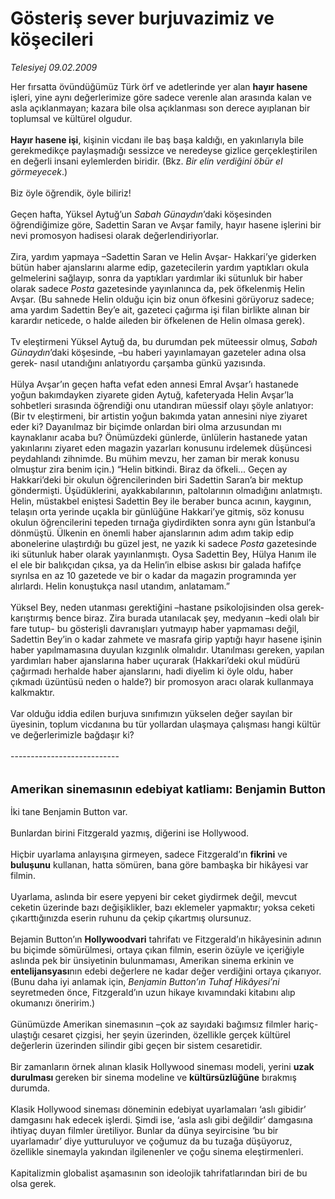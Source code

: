 # Gösteriş sever burjuvazimiz ve köşecileri

*Telesiyej 09.02.2009*

<div class="taraf_structure_2col_1zq">
<div class="margen_n">



 <p>Her fırsatta övündüğümüz Türk örf ve adetlerinde yer alan <b>hayır hasene</b> işleri, yine aynı değerlerimize göre sadece verenle alan arasında kalan ve asla açıklanmayan; kazara bile olsa açıklanması son derece ayıplanan bir toplumsal ve kültürel olgudur.<b> <br/><br/>Hayır hasene işi</b>, kişinin vicdanı ile baş başa kaldığı, en yakınlarıyla bile gerekmedikçe paylaşmadığı sessizce ve neredeyse gizlice gerçekleştirilen en değerli insani eylemlerden biridir. (Bkz. <i>Bir elin verdiğini öbür el görmeyecek</i>.) <br/><br/>Biz öyle öğrendik, öyle biliriz! <br/><br/>Geçen hafta, Yüksel Aytuğ’un <i>Sabah Günaydın</i>’daki köşesinden öğrendiğimize göre, Sadettin Saran ve Avşar family, hayır hasene işlerini bir nevi promosyon hadisesi olarak değerlendiriyorlar. <br/><br/>Zira, yardım yapmaya –Sadettin Saran ve Helin Avşar- Hakkari’ye giderken bütün haber ajanslarını alarme edip, gazetecilerin yardım yaptıkları okula gelmelerini sağlayıp, sonra da yaptıkları yardımlar iki sütunluk bir haber olarak sadece <i>Posta</i> gazetesinde yayınlanınca da, pek öfkelenmiş Helin Avşar. (Bu sahnede Helin olduğu için biz onun öfkesini görüyoruz sadece; ama yardım Sadettin Bey’e ait, gazeteci çağırma işi filan birlikte alınan bir karardır neticede, o halde aileden bir öfkelenen de Helin olmasa gerek). <br/><br/>Tv eleştirmeni Yüksel Aytuğ da, bu durumdan pek müteessir olmuş, <i>Sabah Günaydın</i>’daki köşesinde, –bu haberi yayınlamayan gazeteler adına olsa gerek- nasıl utandığını anlatıyordu çarşamba günkü yazısında. <br/><br/>Hülya Avşar’ın geçen hafta vefat eden annesi Emral Avşar’ı hastanede yoğun bakımdayken ziyarete giden Aytuğ, kafeteryada Helin Avşar’la sohbetleri sırasında öğrendiği onu utandıran müessif olayı şöyle anlatıyor: (Bir tv eleştirmeni, bir artistin yoğun bakımda yatan annesini niye ziyaret eder ki? Dayanılmaz bir biçimde onlardan biri olma arzusundan mı kaynaklanır acaba bu? Önümüzdeki günlerde, ünlülerin hastanede yatan yakınlarını ziyaret eden magazin yazarları konusunu irdelemek düşüncesi peydahlandı zihnimde. Bu mühim mevzu, her zaman bir merak konusu olmuştur zira benim için.) “Helin bitkindi. Biraz da öfkeli... Geçen ay Hakkari’deki bir okulun öğrencilerinden biri Sadettin Saran’a bir mektup göndermişti. Üşüdüklerini, ayakkabılarının, paltolarının olmadığını anlatmıştı. Helin, müstakbel eniştesi Sadettin Bey ile beraber bunca acının, kaygının, telaşın orta yerinde uçakla bir günlüğüne Hakkari’ye gitmiş, söz konusu okulun öğrencilerini tepeden tırnağa giydirdikten sonra aynı gün İstanbul’a dönmüştü. Ülkenin en önemli haber ajanslarının adım adım takip edip abonelerine ulaştırdığı bu güzel jest, ne yazık ki sadece <i>Posta</i> gazetesinde iki sütunluk haber olarak yayınlanmıştı. Oysa Sadettin Bey, Hülya Hanım ile el ele bir balıkçıdan çıksa, ya da Helin’in elbise askısı bir galada hafifçe sıyrılsa en az 10 gazetede ve bir o kadar da magazin programında yer alırlardı. Helin konuştukça nasıl utandım, anlatamam.” <br/><br/>Yüksel Bey, neden utanması gerektiğini –hastane psikolojisinden olsa gerek- karıştırmış bence biraz. Zira burada utanılacak şey, medyanın –kedi olalı bir fare tutup- bu gösterişli davranışları yutmayıp haber yapmaması değil, Sadettin Bey’in o kadar zahmete ve masrafa girip yaptığı hayır hasene işinin haber yapılmamasına duyulan kızgınlık olmalıdır. Utanılması gereken, yapılan yardımları haber ajanslarına haber uçurarak (Hakkari’deki okul müdürü çağırmadı herhalde haber ajanslarını, hadi diyelim ki öyle oldu, haber çıkmadı üzüntüsü neden o halde?) bir promosyon aracı olarak kullanmaya kalkmaktır. <br/><br/>Var olduğu iddia edilen burjuva sınıfımızın yükselen değer sayılan bir üyesinin, toplum vicdanına bu tür yollardan ulaşmaya çalışması hangi kültür ve değerlerimizle bağdaşır ki? <br/><br/>--------------------------- <br/><br/><br/><font size="4"><strong>Amerikan sinemasının edebiyat katliamı: Benjamin Button</strong></font> <br/><br/>İki tane Benjamin Button var. <br/><br/>Bunlardan birini Fitzgerald yazmış, diğerini ise Hollywood. <br/><br/>Hiçbir uyarlama anlayışına girmeyen, sadece Fitzgerald’ın <b>fikrini</b> ve <b>buluşunu</b> kullanan, hatta sömüren, bana göre bambaşka bir hikâyesi var filmin. <br/><br/>Uyarlama, aslında bir esere yepyeni bir ceket giydirmek değil, mevcut ceketin üzerinde bazı değişiklikler, bazı eklemeler yapmaktır; yoksa ceketi çıkarttığınızda eserin ruhunu da çekip çıkartmış olursunuz. <br/><br/>Bejamin Button’ın <b>Hollywoodvari</b> tahrifatı ve Fitzgerald’ın hikâyesinin adının bu biçimde sömürülmesi, ortaya çıkan filmin, eserin özüyle ve içeriğiyle aslında pek bir ünsiyetinin bulunmaması, Amerikan sinema erkinin ve <b>entelijansyası</b>nın edebi değerlere ne kadar değer verdiğini ortaya çıkarıyor. (Bunu daha iyi anlamak için, <i>Benjamin Button’ın Tuhaf Hikâyesi’ni</i> seyretmeden önce, Fitzgerald’ın uzun hikaye kıvamındaki kitabını alıp okumanızı öneririm.) <br/><br/>Günümüzde Amerikan sinemasının –çok az sayıdaki bağımsız filmler hariç- ulaştığı cesaret çizgisi, her şeyin üzerinden, özellikle gerçek kültürel değerlerin üzerinden silindir gibi geçen bir sistem cesaretidir. <br/><br/>Bir zamanların örnek alınan klasik Hollywood sineması modeli, yerini <b>uzak durulması </b>gereken bir sinema modeline ve <b>kültürsüzlüğüne</b> bırakmış durumda. <br/><br/>Klasik Hollywood sineması döneminin edebiyat uyarlamaları ‘aslı gibidir’ damgasını hak edecek işlerdi. Şimdi ise, ‘asla aslı gibi değildir’ damgasına ihtiyaç duyan filmler üretiliyor. Bunlar da dünya seyircisine ‘bu bir uyarlamadır’ diye yutturuluyor ve çoğumuz da bu tuzağa düşüyoruz, özellikle sinemayla yakından ilgilenenler ve çoğu sinema eleştirmenleri. <br/><br/>Kapitalizmin globalist aşamasının son ideolojik tahrifatlarından biri de bu olsa gerek.</p>

<br/>


<div id="taraf_not">
</div>

</div>


</div>
